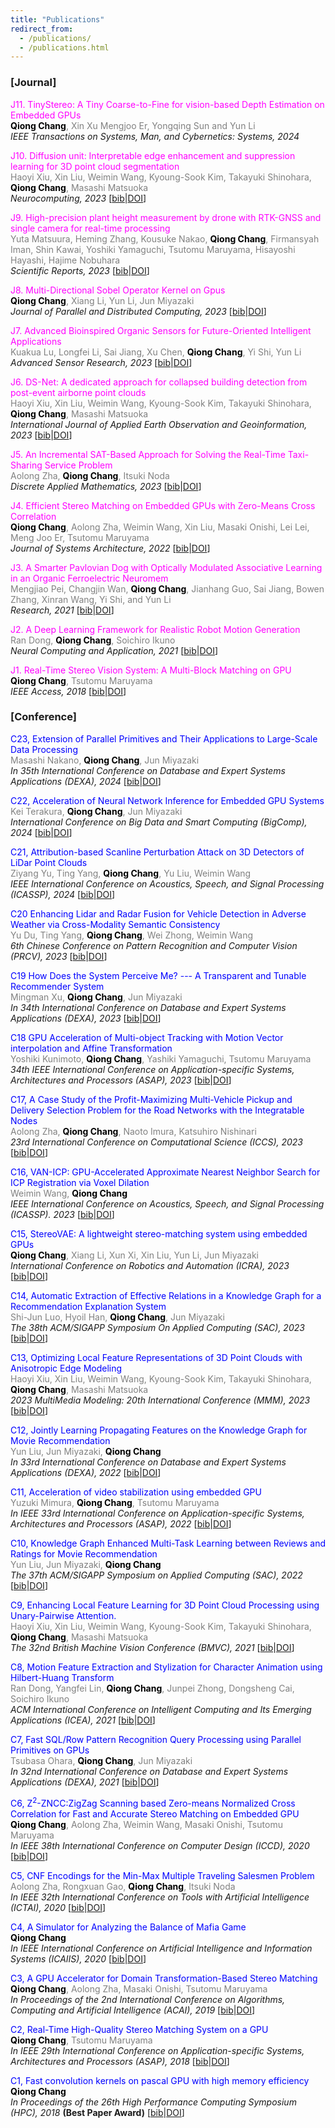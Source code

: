 ```yaml
---
title: "Publications"
redirect_from: 
  - /publications/
  - /publications.html
---
```

### [Journal]
<span style="color:Magenta">J11. TinyStereo: A Tiny Coarse-to-Fine for vision-based Depth Estimation on Embedded GPUs</span><br />
<span style="color:gray"><span style="color:black">**Qiong Chang**</span>, Xin Xu Mengjoo Er, Yongqing Sun and Yun Li</span><br />
_IEEE Transactions on Systems, Man, and Cybernetics: Systems, 2024_

<span style="color:Magenta">J10. Diffusion unit: Interpretable edge enhancement and suppression learning for 3D point cloud segmentation</span><br />
<span style="color:gray">Haoyi Xiu, Xin Liu, Weimin Wang, Kyoung-Sook Kim, Takayuki Shinohara, <span style="color:black">**Qiong Chang**</span>, Masashi Matsuoka</span><br />
_Neurocomputing, 2023_ [[bib](bibs.html#Haoyi_Diffusion)|[DOI](https://doi.org/10.1016/j.neucom.2023.126780)]

<span style="color:Magenta">J9. High-precision plant height measurement by drone with RTK-GNSS and single camera for real-time processing</span><br />
<span style="color:gray">Yuta Matsuura, Heming Zhang, Kousuke Nakao, <span style="color:black">**Qiong Chang**</span>, Firmansyah Iman, Shin Kawai, Yoshiki Yamaguchi, Tsutomu Maruyama, Hisayoshi Hayashi, Hajime Nobuhara</span><br />
_Scientific Reports, 2023_ [[bib](bibs.html#Matsuura_High)|[DOI](https://doi.org/10.1038/s41598-023-32167-6)]

<span style="color:Magenta">J8. Multi-Directional Sobel Operator Kernel on Gpus</span><br />
<span style="color:gray"><span style="color:black">**Qiong Chang**</span>, Xiang Li, Yun Li, Jun Miyazaki</span><br />
_Journal of Parallel and Distributed Computing, 2023_ [[bib](bibs.html#Chang_Multi)|[DOI](https://doi.org/10.1016/j.jpdc.2023.03.004)]

<span style="color:Magenta">J7. Advanced Bioinspired Organic Sensors for Future-Oriented Intelligent Applications</span><br />
<span style="color:gray">Kuakua Lu, Longfei Li, Sai Jiang, Xu Chen, <span style="color:black">**Qiong Chang**</span>, Yi Shi, Yun Li</span><br />
_Advanced Sensor Research, 2023_ [[bib](bibs.html#Lu_Advanced)|[DOI](https://doi.org/10.1002/adsr.202200066)]

<span style="color:Magenta">J6. DS-Net: A dedicated approach for collapsed building detection from post-event airborne point clouds</span><br />
<span style="color:gray">Haoyi Xiu, Xin Liu, Weimin Wang, Kyoung-Sook Kim, Takayuki Shinohara, <span style="color:black">**Qiong Chang**</span>, Masashi Matsuoka</span><br />
_International Journal of Applied Earth Observation and Geoinformation, 2023_ [[bib](bibs.html#Xiu_DS)|[DOI](https://doi.org/10.1016/j.jag.2022.103150)]

<span style="color:Magenta">J5. An Incremental SAT-Based Approach for Solving the Real-Time Taxi-Sharing Service Problem</span><br />
<span style="color:gray">Aolong Zha, <span style="color:black">**Qiong Chang**</span>, Itsuki Noda</span><br />
_Discrete Applied Mathematics, 2023_ [[bib](bibs.html#Zha_An)|[DOI](https://doi.org/10.1016/j.dam.2022.08.008)]

<span style="color:Magenta">J4. Efficient Stereo Matching on Embedded GPUs with Zero-Means Cross Correlation </span><br />
<span style="color:gray"><span style="color:black">**Qiong Chang**</span>, Aolong Zha, Weimin Wang, Xin Liu, Masaki Onishi, Lei Lei, Meng Joo Er, Tsutomu Maruyama</span><br />
_Journal of Systems Architecture, 2022_ [[bib](bibs.html#Chang_Efficient)|[DOI](https://doi.org/10.1016/j.sysarc.2021.102366)]

<span style="color:Magenta">J3. A Smarter Pavlovian Dog with Optically Modulated Associative Learning in an Organic Ferroelectric Neuromem</span><br />
<span style="color:gray">Mengjiao Pei, Changjin Wan, <span style="color:black">**Qiong Chang**</span>, Jianhang Guo, Sai Jiang, Bowen Zhang, Xinran Wang, Yi Shi, and Yun Li</span><br /> 
_Research, 2021_ [[bib](bibs.html#Pei_A)|[DOI](https://doi.org/10.34133/2021/9820502)]

<span style="color:Magenta">J2. A Deep Learning Framework for Realistic Robot Motion Generation</span><br />
<span style="color:gray">Ran Dong, <span style="color:black">**Qiong Chang**</span>, Soichiro Ikuno</span><br />
_Neural Computing and Application, 2021_ [[bib](bibs.html#Dong_A)|[DOI](https://doi.org/10.1007/s00521-021-06192-3)]


<span style="color:Magenta">J1. Real-Time Stereo Vision System: A Multi-Block Matching on GPU</span><br />
<span style="color:gray"><span style="color:black">**Qiong Chang**</span>, Tsutomu Maruyama</span><br /> 
_IEEE Access, 2018_ [[bib](bibs.html#Chang_Real)|[DOI](https://doi.org/10.1109/ACCESS.2018.2859445)]

### [Conference]
<span style="color:Blue">C23, Extension of Parallel Primitives and Their Applications to Large-Scale Data
Processing</span><br />
<span style="color:gray">Masashi Nakano, <span style="color:black">**Qiong Chang**</span>, Jun Miyazaki</span><br />
_In 35th International Conference on Database and Expert Systems Applications (DEXA), 2024_ [[bib]()|[DOI]()]

<span style="color:Blue">C22, Acceleration of Neural Network Inference for Embedded GPU Systems</span><br />
 <span style="color:gray">Kei Terakura, <span style="color:black">**Qiong Chang**</span>, Jun Miyazaki</span><br />
_International Conference on Big Data and Smart Computing (BigComp), 2024_ [[bib](bibs.html#Terakura_Acceleration)|[DOI](https://doi.org/10.1109/BigComp60711.2024.00069)]

<span style="color:Blue">C21, Attribution-based Scanline Perturbation Attack on 3D Detectors of LiDar Point Clouds</span><br />
<span style="color:gray">Ziyang Yu, Ting Yang, <span style="color:black">**Qiong Chang**</span>, Yu Liu, Weimin Wang</span><br />
_IEEE International Conference on Acoustics, Speech, and Signal Processing (ICASSP), 2024_ [[bib](bibs.html#Yu_Attribution)|[DOI](https://doi.org/10.1109/ICASSP48485.2024.10447340)]

<span style="color:Blue">C20 Enhancing Lidar and Radar Fusion for Vehicle Detection in Adverse Weather via Cross-Modality Semantic Consistency</span><br />
<span style="color:gray">Yu Du, Ting Yang, <span style="color:black">**Qiong Chang**</span>, Wei Zhong, Weimin Wang</span><br />
_6th Chinese Conference on Pattern Recognition and Computer Vision (PRCV), 2023_ [[bib](bibs.html#Du_Enhancing)|[DOI](https://doi.org/10.1007/978-981-99-8435-0_35)]

<span style="color:Blue">C19 How Does the System Perceive Me? --- A Transparent and Tunable Recommender System</span><br />
<span style="color:gray">Mingman Xu, <span style="color:black">**Qiong Chang**</span>, Jun Miyazaki</span><br />
_In 34th International Conference on Database and Expert Systems Applications (DEXA), 2023_ [[bib](bibs.html#Xu_How)|[DOI](https://doi.org/10.1007/978-3-031-39821-6_3)]

<span style="color:Blue">C18 GPU Acceleration of Multi-object Tracking with Motion Vector interpolation and Affine Transformation</span><br />
<span style="color:gray">Yoshiki Kunimoto, <span style="color:black">**Qiong Chang**</span>, Yashiki Yamaguchi, Tsutomu Maruyama</span><br />
_34th IEEE International Conference on Application-specific Systems, Architectures and Processors (ASAP), 2023_ [[bib](bibs.html#Kunimoto_GPU)|[DOI](https://doi.org/10.1109/ASAP57973.2023.00031)]

<span style="color:Blue">C17, A Case Study of the Profit-Maximizing Multi-Vehicle Pickup and Delivery Selection Problem for the Road Networks with the Integratable Nodes</span><br />
<span style="color:gray">Aolong Zha, <span style="color:black">**Qiong Chang**</span>, Naoto Imura, Katsuhiro Nishinari</span><br />
_23rd International Conference on Computational Science (ICCS), 2023_ [[bib](bibs.html#Zha_A)|[DOI](https://doi.org/10.1007/978-3-031-36024-4_35)]

<span style="color:Blue">C16, VAN-ICP: GPU-Accelerated Approximate Nearest Neighbor Search for ICP Registration via Voxel Dilation</span><br />
<span style="color:gray">Weimin Wang, <span style="color:black">**Qiong Chang**</span></span><br />
_IEEE International Conference on Acoustics, Speech, and Signal Processing (ICASSP). 2023_ [[bib](bibs.html#Wang_VAN)|[DOI](https://doi.org/10.1109/ICASSP49357.2023.10095859)]

<span style="color:Blue">C15, StereoVAE: A lightweight stereo-matching system using embedded GPUs</span><br />
<span style="color:gray"><span style="color:black">**Qiong Chang**</span>, Xiang Li, Xun Xi, Xin Liu, Yun Li, Jun Miyazaki</span><br />
_International Conference on Robotics and Automation (ICRA), 2023_ [[bib](bibs.html#Chang_StereoVAE)|[DOI](https://doi.org/10.1109/ICRA48891.2023.10160441)]

<span style="color:Blue">C14, Automatic Extraction of Effective Relations in a Knowledge Graph for a Recommendation Explanation System</span><br />
<span style="color:gray">Shi-Jun Luo, Hyoil Han, <span style="color:black">**Qiong Chang**</span>, Jun Miyazaki</span><br />
_The 38th ACM/SIGAPP Symposium On Applied Computing (SAC), 2023_ [[bib](bibs.html#Luo_Automatic)|[DOI](https://doi.org/10.1145/3555776.3577732)]

<span style="color:Blue">C13, Optimizing Local Feature Representations of 3D Point Clouds with Anisotropic Edge Modeling</span><br />
<span style="color:gray">Haoyi Xiu, Xin Liu, Weimin Wang, Kyoung-Sook Kim, Takayuki Shinohara, <span style="color:black">**Qiong Chang**</span>, Masashi Matsuoka</span><br />
_2023 MultiMedia Modeling: 20th International Conference (MMM), 2023_ [[bib](bibs.html#Xiu_Optimizing)|[DOI](https://doi.org/10.1007/978-3-031-27077-2_21)]

<span style="color:Blue">C12, Jointly Learning Propagating Features on the Knowledge Graph for Movie Recommendation</span><br />
<span style="color:gray">Yun Liu, Jun Miyazaki, <span style="color:black">**Qiong Chang**</span></span><br />
_In 33rd International Conference on Database and Expert Systems Applications (DEXA), 2022_ [[bib](bibs.html#Liu_Jointly)|[DOI](https://doi.org/10.1007/978-3-031-12423-5_1)]

<span style="color:Blue">C11, Acceleration of video stabilization using embedded GPU</span><br />
<span style="color:gray">Yuzuki Mimura, <span style="color:black">**Qiong Chang**</span>, Tsutomu Maruyama</span><br />
_In IEEE 33rd International Conference on Application-specific Systems, Architectures and Processors (ASAP), 2022_ [[bib](bibs.html#Mimura_Acceleration)|[DOI](https://doi.org/10.1109/ASAP54787.2022.00018)]

<span style="color:Blue">C10, Knowledge Graph Enhanced Multi-Task Learning between Reviews and Ratings for Movie Recommendation</span><br />
<span style="color:gray">Yun Liu, Jun Miyazaki, <span style="color:black">**Qiong Chang**</span></span><br />
_The 37th ACM/SIGAPP Symposium on Applied Computing (SAC), 2022_ [[bib](bibs.html#Liu_Knowledge)|[DOI](https://doi.org/10.1145/3477314.3507072)]

<span style="color:Blue">C9, Enhancing Local Feature Learning for 3D Point Cloud Processing using Unary-Pairwise Attention.</span><br />
<span style="color:gray">Haoyi Xiu, Xin Liu, Weimin Wang, Kyoung-Sook Kim, Takayuki Shinohara, <span style="color:black">**Qiong Chang**</span>, Masashi Matsuoka</span><br />
_The 32nd British Machine Vision Conference (BMVC), 2021_ [[bib](bibs.html#Xiu_Enhancing)|[DOI](https://doi.org/10.48550/arXiv.2203.00172)]

<span style="color:Blue">C8, Motion Feature Extraction and Stylization for Character Animation using Hilbert-Huang Transform</span><br />
<span style="color:gray">Ran Dong, Yangfei Lin, <span style="color:black">**Qiong Chang**</span>, Junpei Zhong, Dongsheng Cai, Soichiro Ikuno</span><br />
_ACM International Conference on Intelligent Computing and Its Emerging Applications (ICEA), 2021_ [[bib](bibs.html#Dong_Motion)|[DOI](https://doi.org/10.1145/3491396.3506524)]

<span style="color:Blue">C7, Fast SQL/Row Pattern Recognition Query Processing using Parallel Primitives on GPUs</span><br /> 
<span style="color:gray">Tsubasa Ohara, <span style="color:black">**Qiong Chang**</span>, Jun Miyazaki</span><br /> 
_In 32nd International Conference on Database and Expert Systems Applications (DEXA), 2021_ [[bib](bibs.html#Ohara_Fast)|[DOI](https://doi.org/10.1007/978-3-030-86472-9_3)]

<span style="color:Blue">C6, Z<sup>2</sup>-ZNCC:ZigZag Scanning based Zero-means Normalized Cross Correlation for Fast and Accurate Stereo Matching on Embedded GPU</span><br />
<span style="color:gray"><span style="color:black">**Qiong Chang**</span>, Aolong Zha, Weimin Wang, Masaki Onishi, Tsutomu Maruyama</span><br /> 
_In IEEE 38th International Conference on Computer Design (ICCD), 2020_ [[bib](bibs.html#Chang_Z2ZNCC)|[DOI](https://doi.org/10.1109/ICCD50377.2020.00104)]

<span style="color:Blue">C5, CNF Encodings for the Min-Max Multiple Traveling Salesmen Problem</span><br />
<span style="color:gray">Aolong Zha, Rongxuan Gao, <span style="color:black">**Qiong Chang**</span>, Itsuki Noda</span><br /> 
_In IEEE 32th International Conference on Tools with Artificial Intelligence (ICTAI), 2020_ [[bib](bibs.html#Zha_CNF)|[DOI](https://doi.org/10.1109/ICTAI50040.2020.00053)]

<span style="color:Blue">C4, A Simulator for Analyzing the Balance of Mafia Game</span><br />
<span style="color:gray"><span style="color:black">**Qiong Chang**</span></span><br /> 
_In IEEE International Conference on Artificial Intelligence and Information Systems (ICAIIS), 2020_ [[bib](bibs.html#Chang_A_simulator)|[DOI](https://doi.org/10.1109/ICAIIS49377.2020.9194822)]

<span style="color:Blue">C3, A GPU Accelerator for Domain Transformation-Based Stereo Matching</span><br />
<span style="color:gray"><span style="color:black">**Qiong Chang**</span>, Aolong Zha, Masaki Onishi, Tsutomu Maruyama</span><br /> 
_In Proceedings of the 2nd International Conference on Algorithms, Computing and Artificial Intelligence (ACAI), 2019_ [[bib](bibs.html#Chang_A_GPU)|[DOI](https://doi.org/10.1145/3377713.3377806)]

<span style="color:Blue">C2, Real-Time High-Quality Stereo Matching System on a GPU</span><br />
<span style="color:gray"><span style="color:black">**Qiong Chang**</span>, Tsutomu Maruyama</span><br /> 
_In IEEE 29th International Conference on Application-specific Systems, Architectures and Processors (ASAP), 2018_ [[bib](bibs.html#Chang_Real_Time)|[DOI](https://doi.org/10.1109/ASAP.2018.8445111)]

<span style="color:Blue">C1, Fast convolution kernels on pascal GPU with high memory efficiency</span><br />
<span style="color:gray"><span style="color:black">**Qiong Chang**</span></span><br /> 
_In Proceedings of the 26th High Performance Computing Symposium (HPC), 2018_ **(Best Paper Award)** [[bib](bibs.html#Chang_Fast_convolution)|[DOI](https://dl.acm.org/doi/abs/10.5555/3213069.3213072)]


